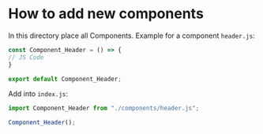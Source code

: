 # How to add new components
In this directory place all Components.
Example for a component `header.js`:
```javascript
const Component_Header = () => {
// JS Code
}

export default Component_Header;
```
Add into `index.js`:
```javascript
import Component_Header from "./components/header.js";

Component_Header();
```
